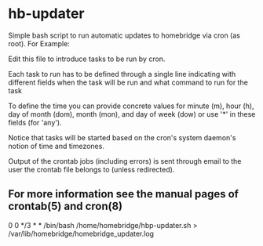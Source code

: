 # hb-updater
Simple bash script to run automatic updates to homebridge via cron (as root). For Example:

Edit this file to introduce tasks to be run by cron.

Each task to run has to be defined through a single line
indicating with different fields when the task will be run
and what command to run for the task

To define the time you can provide concrete values for
minute (m), hour (h), day of month (dom), month (mon),
and day of week (dow) or use '*' in these fields (for 'any').

Notice that tasks will be started based on the cron's system
daemon's notion of time and timezones.

Output of the crontab jobs (including errors) is sent through
email to the user the crontab file belongs to (unless redirected).

For more information see the manual pages of crontab(5) and cron(8)
----

0 0 */3 * * /bin/bash /home/homebridge/hbp-updater.sh > /var/lib/homebridge/homebridge_updater.log
